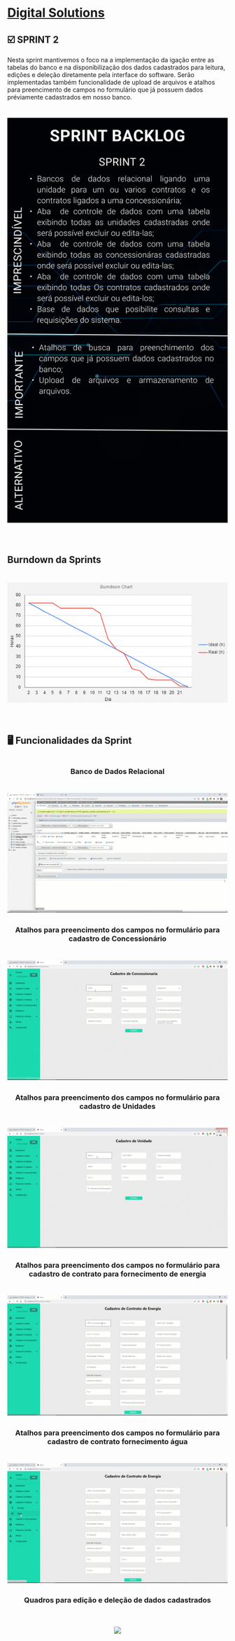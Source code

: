 # [Digital Solutions](/readme/grupoAPI/Logo.png)

## :ballot_box_with_check: SPRINT 2

Nesta sprint mantivemos o foco na a implementação da igação entre as tabelas do banco e na disponibilização dos dados cadastrados para leitura, edições e deleção diretamente pela interface do software. Serão implementadas também funcionalidade de upload de arquivos e atalhos para preencimento de campos no formulário que já possuem dados préviamente cadastrados em nosso banco.
<br>

<h1 align="center"> 
<img src = "./midias/sprint2BacklogPrioridades.png"/></h1>
<br>

## Burndown da Sprints

<h1 align="center"> <img src = "./midias/burndownSprint2.png"/></h1>

<br> 

## 🖥️ Funcionalidades da Sprint
#

<h3 align="center">Banco de Dados Relacional</h3>
<h1 align="center"> <img src = "./midias/bancoDados.gif"/></h1>

<h3 align="center">Atalhos para preencimento dos campos no formulário para cadastro de Concessionário</h3>
<h1 align="center"> <img src = "./midias/cadastro_concessionaria.gif"/></h1>

<h3 align="center">Atalhos para preencimento dos campos no formulário para cadastro de Unidades</h3>
<h1 align="center"> <img src = "./midias/cadastro_unidade.gif"/></h1>

<h3 align="center">Atalhos para preencimento dos campos no formulário para cadastro de contrato para fornecimento de energia</h3>
<h1 align="center"> <img src = "./midias/contrato_energia.gif"/></h1>

<h3 align="center">Atalhos para preencimento dos campos no formulário para cadastro de contrato fornecimento água</h3>
<h1 align="center"> <img src = "./midias/contrato_agua.gif"/></h1>

<h3 align="center">Quadros para edição e deleção de dados cadastrados</h3>
<h1 align="center"> <img src = "./midias/quadros.gif"/></h1>



